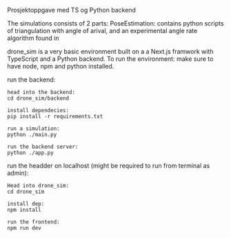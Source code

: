 Prosjektoppgave med TS og Python backend


The simulations consists of 2 parts:
PoseEstimation:
    contains python scripts of triangulation with angle of arival, and an experimental angle rate algorithm found in 

drone_sim is a very basic environment built on a a Next.js framwork with TypeScript and a Python backend. To run the environment:
make sure to have node, npm and python installed. 

run the backend:

    head into the backend:
    cd drone_sim/backend

    install dependecies:
    pip install -r requirements.txt

    run a simulation:
    python ./main.py

    run the backend server:
    python ./app.py

run the headder on localhost (might be required to run from terminal as admin):

    Head into drone_sim:
    cd drone_sim

    install dep:
    npm install

    run the frontend:
    npm run dev
